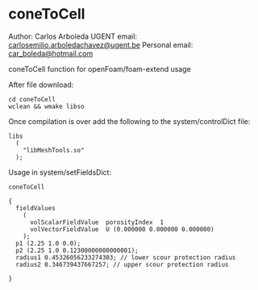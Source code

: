 # coneToCell
Author: Carlos Arboleda
UGENT email: carlosemilio.arboledachavez@ugent.be
Personal email: car_boleda@hotmail.com

coneToCell function for openFoam/foam-extend usage

After file download:

    cd coneToCell
    wclean && wmake libso

Once compilation is over add the following to the system/controlDict file:

    libs
      (
        "libMeshTools.so"
      );
  
Usage in system/setFieldsDict:

    coneToCell

    {
      fieldValues
        (
          volScalarFieldValue  porosityIndex  1
          volVectorFieldValue  U (0.000000 0.000000 0.000000)
        );
      p1 (2.25 1.0 0.0);
      p2 (2.25 1.0 0.12300000000000001);
      radius1 0.45326056233274303; // lower scour protection radius 
      radius2 0.346739437667257; // upper scour protection radius

    }
